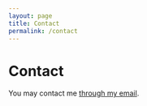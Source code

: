 ```yaml
---
layout: page
title: Contact
permalink: /contact
---
```


# Contact

You may contact me [through my email](mailto:rachael@r4rachael.co.uk).
